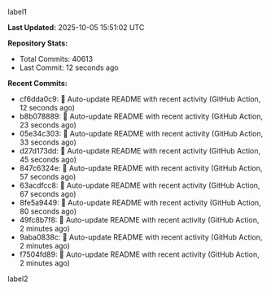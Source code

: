 
label1 
<!-- ACTIVITY_START -->
**Last Updated:** 2025-10-05 15:51:02 UTC

**Repository Stats:**
- Total Commits: 40613
- Last Commit: 12 seconds ago

**Recent Commits:**
- cf6dda0c9: 🤖 Auto-update README with recent activity (GitHub Action, 12 seconds ago)
- b8b078889: 🤖 Auto-update README with recent activity (GitHub Action, 23 seconds ago)
- 05e34c303: 🤖 Auto-update README with recent activity (GitHub Action, 33 seconds ago)
- d27d173dd: 🤖 Auto-update README with recent activity (GitHub Action, 45 seconds ago)
- 847c6324e: 🤖 Auto-update README with recent activity (GitHub Action, 57 seconds ago)
- 63acdfcc8: 🤖 Auto-update README with recent activity (GitHub Action, 67 seconds ago)
- 8fe5a9449: 🤖 Auto-update README with recent activity (GitHub Action, 80 seconds ago)
- 49fc8b7f8: 🤖 Auto-update README with recent activity (GitHub Action, 2 minutes ago)
- 9aba0838c: 🤖 Auto-update README with recent activity (GitHub Action, 2 minutes ago)
- f7504fd89: 🤖 Auto-update README with recent activity (GitHub Action, 2 minutes ago)
<!-- ACTIVITY_END -->

label2

